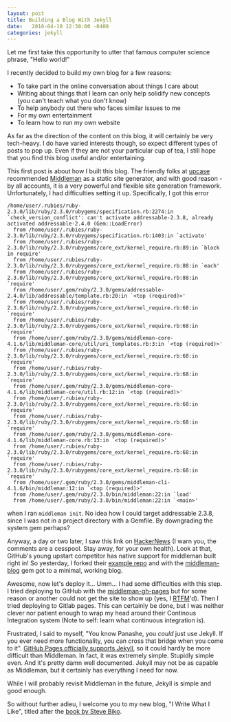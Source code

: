 ```yaml
---
layout: post
title: Building a Blog With Jekyll
date:   2016-04-10 12:38:00 -0400
categories: jekyll
---
```


Let me first take this opportunity to utter that famous computer science phrase,
"Hello world!"

I recently decided to build my own blog for a few reasons:

* To take part in the online conversation about things I care about
* Writing about things that I learn can only help solidify new concepts (you
  can't teach what you don't know)
* To help anybody out there who faces similar issues to me
* For my own entertainment
* To learn how to run my own website

As far as the direction of the content on this blog, it will certainly be very
tech-heavy. I do have varied interests though, so expect different types of
posts to pop up. Even if they are not your particular cup of tea, I still hope
that you find this blog useful and/or entertaining.

This first post is about how I built this blog. The friendly folks at [upcase][upcase]
recommended [Middleman][middleman] as a static site generator, and with good
reason - by all accounts, it is a very powerful and flexible site generation
framework. Unfortunately, I had difficulties setting it up. Specifically, I
got this error

```
/home/user/.rubies/ruby-2.3.0/lib/ruby/2.3.0/rubygems/specification.rb:2274:in `check_version_conflict': can't activate addressable-2.3.8, already activated addressable-2.4.0 (Gem::LoadError)
  from /home/user/.rubies/ruby-2.3.0/lib/ruby/2.3.0/rubygems/specification.rb:1403:in `activate'
  from /home/user/.rubies/ruby-2.3.0/lib/ruby/2.3.0/rubygems/core_ext/kernel_require.rb:89:in `block in require'
  from /home/user/.rubies/ruby-2.3.0/lib/ruby/2.3.0/rubygems/core_ext/kernel_require.rb:88:in `each'
  from /home/user/.rubies/ruby-2.3.0/lib/ruby/2.3.0/rubygems/core_ext/kernel_require.rb:88:in `require'
  from /home/user/.gem/ruby/2.3.0/gems/addressable-2.4.0/lib/addressable/template.rb:20:in `<top (required)>'
  from /home/user/.rubies/ruby-2.3.0/lib/ruby/2.3.0/rubygems/core_ext/kernel_require.rb:68:in `require'
  from /home/user/.rubies/ruby-2.3.0/lib/ruby/2.3.0/rubygems/core_ext/kernel_require.rb:68:in `require'
  from /home/user/.gem/ruby/2.3.0/gems/middleman-core-4.1.6/lib/middleman-core/util/uri_templates.rb:3:in `<top (required)>'
  from /home/user/.rubies/ruby-2.3.0/lib/ruby/2.3.0/rubygems/core_ext/kernel_require.rb:68:in `require'
  from /home/user/.rubies/ruby-2.3.0/lib/ruby/2.3.0/rubygems/core_ext/kernel_require.rb:68:in `require'
  from /home/user/.gem/ruby/2.3.0/gems/middleman-core-4.1.6/lib/middleman-core/util.rb:12:in `<top (required)>'
  from /home/user/.rubies/ruby-2.3.0/lib/ruby/2.3.0/rubygems/core_ext/kernel_require.rb:68:in `require'
  from /home/user/.rubies/ruby-2.3.0/lib/ruby/2.3.0/rubygems/core_ext/kernel_require.rb:68:in `require'
  from /home/user/.gem/ruby/2.3.0/gems/middleman-core-4.1.6/lib/middleman-core.rb:13:in `<top (required)>'
  from /home/user/.rubies/ruby-2.3.0/lib/ruby/2.3.0/rubygems/core_ext/kernel_require.rb:68:in `require'
  from /home/user/.rubies/ruby-2.3.0/lib/ruby/2.3.0/rubygems/core_ext/kernel_require.rb:68:in `require'
  from /home/user/.gem/ruby/2.3.0/gems/middleman-cli-4.1.6/bin/middleman:12:in `<top (required)>'
  from /home/user/.gem/ruby/2.3.0/bin/middleman:22:in `load'
  from /home/user/.gem/ruby/2.3.0/bin/middleman:22:in `<main>'
```

when I ran `middleman init`. No idea how I could target addressable 2.3.8, since
I was not in a project directory with a Gemfile. By downgrading the system gem
perhaps?

Anyway, a day or two later, I saw this link on [HackerNews][gitlab-pages] (I
warn you, the comments are a cesspool. Stay away, for your own health). Look
at that, GitHub's young upstart competitor has native support for middleman
built right in! So yesterday, I forked their [example repo][gitlab-middleman]
and with the [middleman-blog][blog-gem] gem got to a minimal, working blog.

Awesome, now let's deploy it... Umm... I had some difficulties with this step.
I tried deploying to GitHub with the [middleman-gh-pages][middleman-gh-pages]
but for some reason or another could not get the site to show up (yes, I
[RTFM][rtfm]'d). Then I tried deploying to Gitlab pages. This can certainly be
done, but I was neither clever nor patient enough to wrap my head around their
Continous Integration system (Note to self: learn what continuous integration is).

Frustrated, I said to myself, "You know Panashe, you *could* just use Jekyll.
If you ever need more functionality, you can cross that bridge when you come to
it". [GitHub Pages officially supports Jekyll][gh-jekyll], so it could hardly be
more difficult than Middleman. In fact, it was extremely simple. Stupidly simple
even. And it's pretty damn well documented. Jekyll may not be as capable as
Middleman, but it certainly has everything I need for now.

While I will probably revisit Middleman in the future, Jekyll is simple and good
enough.

So without further adieu, I welcome you to my new blog, "I Write What I Like",
titled after the [book by Steve Biko][biko].

[upcase]: https://upcase.com
[gitlab-pages]: https://news.ycombinator.com/item?id=11430889
[gitlab-middleman]: https://gitlab.com/pages/middleman
[blog-gem]: https://github.com/middleman/middleman-blog
[rtfm]: https://en.wikipedia.org/wiki/RTFM
[biko]: http://www.amazon.com/Write-What-Like-Selected-Writings/dp/0226048977
[middleman]: https://middlemanapp.com/
[gh-jekyll]: https://help.github.com/articles/using-jekyll-as-a-static-site-generator-with-github-pages/
[middleman-gh-pages]: https://github.com/edgecase/middleman-gh-pages
